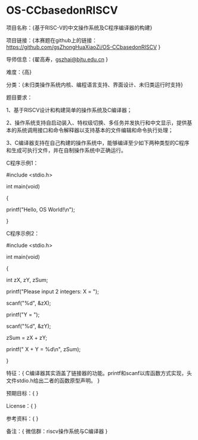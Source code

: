 # OS-CCbasedonRISCV

项目名称：{基于RISC-V的中文操作系统及C程序编译器的构建} 

项目链接：{本赛题在github上的链接：https://github.com/gsZhongHuaXiaoZi/OS-CCbasedonRISCV }

导师信息：{翟高寿，gszhai@bjtu.edu.cn }

难度：{高}

分类：{未归类操作系统内核、编程语言支持、界面设计、未归类运行时支持}

题目要求：

1、基于RISCV设计和构建简单的操作系统及C编译器；

2、操作系统支持自启动装入、特权级切换、多任务并发执行和中文显示，提供基本的系统调用接口和命令解释器以支持基本的文件编辑和命令执行处理；

3、C编译器支持在自己构建的操作系统中，能够编译至少如下两种类型的C程序和生成可执行文件，并在自制操作系统中正确运行。

C程序示例1：

#include <stdio.h>

int main(void)

{

 printf("Hello, OS World!\n");
 
}

C程序示例2：

#include <stdio.h>

int main(void)

{

 int zX, zY, zSum;
 
 printf("Please input 2 integers: X = ");
 
 scanf("%d", &zX);

 printf("Y = ");
 
 scanf("%d", &zY);
 
 zSum = zX + zY;
 
 printf(" X + Y = %d\n", zSum);
 
}

特征：{ C编译器其实涵盖了链接器的功能。printf和scanf以库函数方式实现，头文件stdio.h给出二者的函数原型声明。 }

预期目标：{ }

License：{ }

参考资料：{ }

备注：{ 微信群：riscv操作系统与C编译器 }
